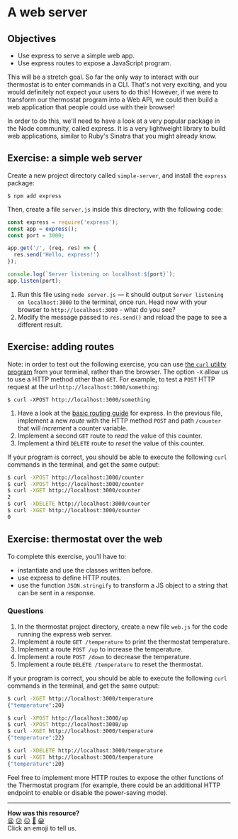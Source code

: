 # A web server

## Objectives

 * Use express to serve a simple web app.
 * Use express routes to expose a JavaScript program.

This will be a stretch goal. So far the only way to interact with our thermostat is to
enter commands in a CLI. That's not very exciting, and you would definitely not expect
your users to do this! However, if we were to transform our thermostat program into a Web
API, we could then build a web application that people could use with their browser!

In order to do this, we'll need to have a look at a very popular package in the Node
community, called express. It is a very lightweight library to build web applications,
similar to Ruby's Sinatra that you might already know. 

## Exercise: a simple web server

Create a new project directory called `simple-server`, and install the `express` package:

```
$ npm add express
```

Then, create a file `server.js` inside this directory, with the following code:
```javascript
const express = require('express');
const app = express();
const port = 3000;

app.get('/', (req, res) => {
  res.send('Hello, express!')
});

console.log(`Server listening on localhost:${port}`);
app.listen(port);
```

1. Run this file using `node server.js` — it should output `Server listening on
   localhost:3000` to the terminal, once run. Head now with your browser to
   `http://localhost:3000` - what do you see?
2. Modify the message passed to `res.send()` and reload the page to see a different
   result.

## Exercise: adding routes

Note: in order to test out the following exercise, you can use [the `curl` utility
program](https://idratherbewriting.com/learnapidoc/docapis_install_curl.html#make-a-test-api-call)
from your terminal, rather than the browser. The option `-X` allow us to use a HTTP method
other than `GET`. For example, to test a `POST` HTTP request at the url
`http://localhost:3000/something`:

```
$ curl -XPOST http://localhost:3000/something
```

1. Have a look at the [basic routing
   guide](https://expressjs.com/en/starter/basic-routing.html) for express. In the
   previous file, implement a new *route* with the HTTP method `POST` and path `/counter`
   that will *increment* a counter variable.
2. Implement a second `GET` route to *read* the value of this counter.
3. Implement a third `DELETE` route to *reset* the value of this counter.

If your program is correct, you should be able to execute the following `curl` commands in
the terminal, and get the same output: 

```bash
$ curl -XPOST http://localhost:3000/counter
$ curl -XPOST http://localhost:3000/counter
$ curl -XGET http://localhost:3000/counter 
2
$ curl -XDELETE http://localhost:3000/counter
$ curl -XGET http://localhost:3000/counter 
0
```

## Exercise: thermostat over the web

To complete this exercise, you'll have to:
  * instantiate and use the classes written before. 
  * use express to define HTTP routes.
  * use the function `JSON.stringify` to transform a JS object to a string that can be
    sent in a response.

### Questions

1. In the thermostat project directory, create a new file `web.js` for the code running
   the express web server.
2. Implement a route `GET /temperature` to print the thermostat temperature.
3. Implement a route `POST /up` to increase the temperature.
4. Implement a route `POST /down` to decrease the temperature.
5. Implement a route `DELETE /temperature` to reset the thermostat.

If your program is correct, you should be able to execute the following `curl` commands in
the terminal, and get the same output: 

```bash
$ curl -XGET http://localhost:3000/temperature 
{"temperature":20}

$ curl -XPOST http://localhost:3000/up 
$ curl -XPOST http://localhost:3000/up 
$ curl -XGET http://localhost:3000/temperature 
{"temperature":22}

$ curl -XDELETE http://localhost:3000/temperature
$ curl -XGET http://localhost:3000/temperature 
{"temperature":20}
```

Feel free to implement more HTTP routes to expose the other functions of the Thermostat
program (for example, there could be an additional HTTP endpoint to enable or disable the
power-saving mode).

<!-- BEGIN GENERATED SECTION DO NOT EDIT -->

---

**How was this resource?**  
[😫](https://airtable.com/shrUJ3t7KLMqVRFKR?prefill_Repository=makersacademy/javascript-fundamentals&prefill_File=challenges/07_web_server.md&prefill_Sentiment=😫) [😕](https://airtable.com/shrUJ3t7KLMqVRFKR?prefill_Repository=makersacademy/javascript-fundamentals&prefill_File=challenges/07_web_server.md&prefill_Sentiment=😕) [😐](https://airtable.com/shrUJ3t7KLMqVRFKR?prefill_Repository=makersacademy/javascript-fundamentals&prefill_File=challenges/07_web_server.md&prefill_Sentiment=😐) [🙂](https://airtable.com/shrUJ3t7KLMqVRFKR?prefill_Repository=makersacademy/javascript-fundamentals&prefill_File=challenges/07_web_server.md&prefill_Sentiment=🙂) [😀](https://airtable.com/shrUJ3t7KLMqVRFKR?prefill_Repository=makersacademy/javascript-fundamentals&prefill_File=challenges/07_web_server.md&prefill_Sentiment=😀)  
Click an emoji to tell us.

<!-- END GENERATED SECTION DO NOT EDIT -->
